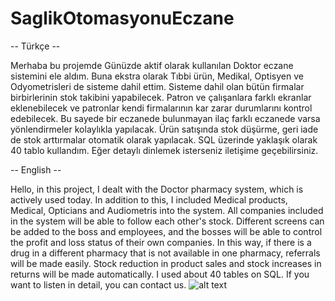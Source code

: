 # SaglikOtomasyonuEczane
-- Türkçe -- 

Merhaba bu projemde Günüzde aktif olarak kullanılan Doktor eczane sistemini ele aldım.
Buna ekstra olarak Tıbbi ürün, Medikal, Optisyen ve Odyometrisleri de sisteme dahil ettim.
Sisteme dahil olan bütün firmalar birbirlerinin stok takibini yapabilecek.
Patron ve çalışanlara farklı ekranlar eklenebilecek ve patronlar kendi firmalarının kar zarar durumlarını kontrol edebilecek.
Bu sayede bir eczanede bulunmayan ilaç farklı eczanede varsa yönlendirmeler kolaylıkla yapılacak.
Ürün satışında stok düşürme, geri iade de stok arttırmalar otomatik olarak yapılacak.
SQL üzerinde yaklaşık olarak 40 tablo kullandım. Eğer detaylı dinlemek isterseniz iletişime geçebilirsiniz.


-- English --

Hello, in this project, I dealt with the Doctor pharmacy system, which is actively used today.
In addition to this, I included Medical products, Medical, Opticians and Audiometris into the system.
All companies included in the system will be able to follow each other's stock.
Different screens can be added to the boss and employees, and the bosses will be able to control the profit and loss status of their own companies.
In this way, if there is a drug in a different pharmacy that is not available in one pharmacy, referrals will be made easily.
Stock reduction in product sales and stock increases in returns will be made automatically.
I used about 40 tables on SQL. If you want to listen in detail, you can contact us.
![alt text](http://url/to/img.png)
